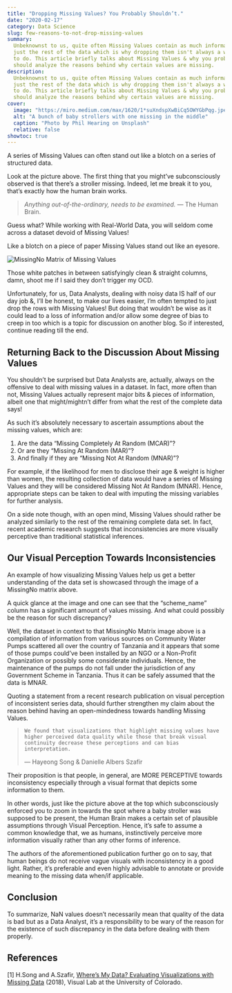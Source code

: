 ```yaml
---
title: "Dropping Missing Values? You Probably Shouldn’t."
date: "2020-02-17"
category: Data Science
slug: few-reasons-to-not-drop-missing-values
summary:
  Unbeknownst to us, quite often Missing Values contain as much information as
  just the rest of the data which is why dropping them isn't always a wise thing
  to do. This article briefly talks about Missing Values & why you probably
  should analyze the reasons behind why certain values are missing.
description:
  Unbeknownst to us, quite often Missing Values contain as much information as
  just the rest of the data which is why dropping them isn't always a wise thing
  to do. This article briefly talks about Missing Values & why you probably
  should analyze the reasons behind why certain values are missing.
cover:
  image: "https://miro.medium.com/max/1620/1*suXndspXwBiCq5OWYGbPqg.jpeg"
  alt: "A bunch of baby strollers with one missing in the middle"
  caption: "Photo by Phil Hearing on Unsplash"
  relative: false
showtoc: true
---
```


A series of Missing Values can often stand out like a blotch on a series of
structured data.

Look at the picture above. The first thing that you might’ve subconsciously
observed is that there’s a stroller missing. Indeed, let me break it to you,
that’s exactly how the human brain works.

> _Anything out-of-the-ordinary, needs to be examined._ — The Human Brain.

Guess what? While working with Real-World Data, you will seldom come across a
dataset devoid of Missing Values!

Like a blotch on a piece of paper Missing Values stand out like an eyesore.

![MissingNo Matrix of Missing Values](https://miro.medium.com/max/500/1*iZuDfzqayC48CZhBjfL1zw.png)

Those white patches in between satisfyingly clean & straight columns, damn,
shoot me if I said they don’t trigger my OCD.

Unfortunately, for us, Data Analysts, dealing with noisy data IS half of our day
job &, I’ll be honest, to make our lives easier, I’m often tempted to just drop
the rows with Missing Values! But doing that wouldn’t be wise as it could lead
to a loss of information and/or allow some degree of bias to creep in too which
is a topic for discussion on another blog. So if interested, continue reading
till the end.

## Returning Back to the Discussion About Missing Values

You shouldn’t be surprised but Data Analysts are, actually, always on the
offensive to deal with missing values in a dataset. In fact, more often than
not, Missing Values actually represent major bits & pieces of information,
albeit one that might/mightn’t differ from what the rest of the complete data
says!

As such it’s absolutely necessary to ascertain assumptions about the missing
values, which are:

1. Are the data “Missing Completely At Random (MCAR)”?
2. Or are they “Missing At Random (MAR)”?
3. And finally if they are “Missing Not At Random (MNAR)”?

For example, if the likelihood for men to disclose their age & weight is higher
than women, the resulting collection of data would have a series of Missing
Values and they will be considered Missing Not At Random (MNAR). Hence,
appropriate steps can be taken to deal with imputing the missing variables for
further analysis.

On a side note though, with an open mind, Missing Values should rather be
analyzed similarly to the rest of the remaining complete data set. In fact,
recent academic research suggests that inconsistencies are more visually
perceptive than traditional statistical inferences.

## Our Visual Perception Towards Inconsistencies

An example of how visualizing Missing Values help us get a better understanding
of the data set is showcased through the image of a MissingNo matrix above.

A quick glance at the image and one can see that the “scheme_name” column has a
significant amount of values missing. And what could possibly be the reason for
such discrepancy?

Well, the dataset in context to that MissingNo Matrix image above is a
compilation of information from various sources on Community Water Pumps
scattered all over the country of Tanzania and it appears that some of those
pumps could’ve been installed by an NGO or a Non-Profit Organization or possibly
some considerate individuals. Hence, the maintenance of the pumps do not fall
under the jurisdiction of any Government Scheme in Tanzania. Thus it can be
safely assumed that the data is MNAR.

Quoting a statement from a recent research publication on visual perception of
inconsistent series data, should further strengthen my claim about the reason
behind having an open-mindedness towards handling Missing Values.

>     We found that visualizations that highlight missing values have higher perceived data quality while those that break visual continuity decrease these perceptions and can bias interpretation.
>
> — Hayeong Song & Danielle Albers Szafir

Their proposition is that people, in general, are MORE PERCEPTIVE towards
inconsistency especially through a visual format that depicts some information
to them.

In other words, just like the picture above at the top which subconsciously
enforced you to zoom in towards the spot where a baby stroller was supposed to
be present, the Human Brain makes a certain set of plausible assumptions through
Visual Perception. Hence, it’s safe to assume a common knowledge that, we as
humans, instinctively perceive more information visually rather than any other
forms of inference.

The authors of the aforementioned publication further go on to say, that human
beings do not receive vague visuals with inconsistency in a good light. Rather,
it’s preferable and even highly advisable to annotate or provide meaning to the
missing data when/if applicable.

## Conclusion

To summarize, NaN values doesn’t necessarily mean that quality of the data is
bad but as a Data Analyst, it’s a responsibility to be wary of the reason for
the existence of such discrepancy in the data before dealing with them properly.

## References

[1] H.Song and A.Szafir,
[Where’s My Data? Evaluating Visualizations with Missing Data](https://cmci.colorado.edu/visualab/papers/song_VIS_2018.pdf)
(2018), Visual Lab at the University of Colorado.
